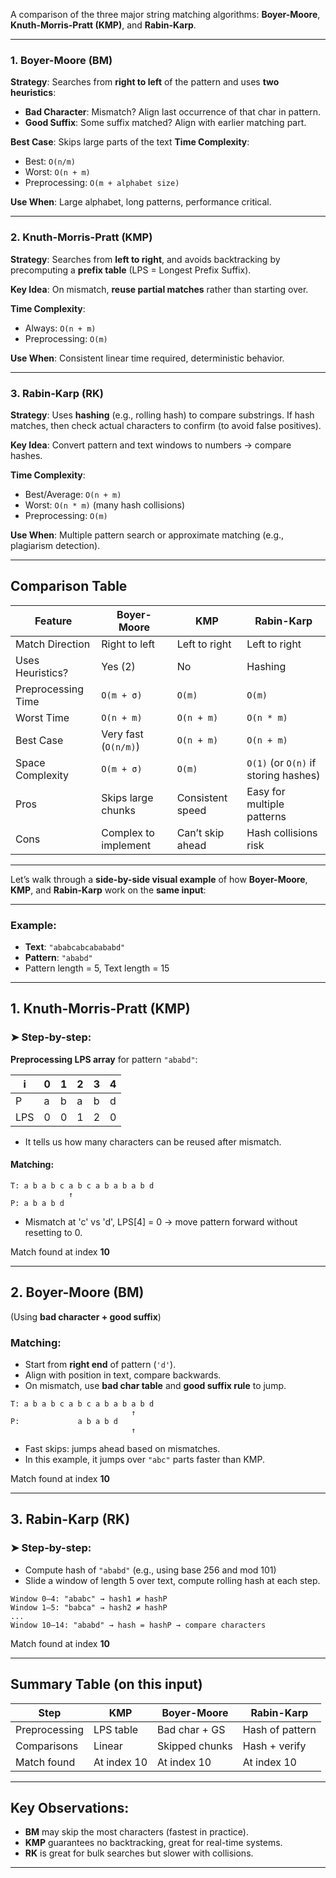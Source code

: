 A comparison of the three major string matching algorithms: **Boyer-Moore**, **Knuth-Morris-Pratt (KMP)**, and **Rabin-Karp**.

---

### 1. **Boyer-Moore (BM)**

**Strategy**:
Searches from **right to left** of the pattern and uses **two heuristics**:

- **Bad Character**: Mismatch? Align last occurrence of that char in pattern.
- **Good Suffix**: Some suffix matched? Align with earlier matching part.

**Best Case**: Skips large parts of the text
**Time Complexity**:

- Best: `O(n/m)`
- Worst: `O(n + m)`
- Preprocessing: `O(m + alphabet size)`

**Use When**: Large alphabet, long patterns, performance critical.

---

### 2. **Knuth-Morris-Pratt (KMP)**

**Strategy**:
Searches from **left to right**, and avoids backtracking by precomputing a **prefix table** (LPS = Longest Prefix Suffix).

**Key Idea**:
On mismatch, **reuse partial matches** rather than starting over.

**Time Complexity**:

- Always: `O(n + m)`
- Preprocessing: `O(m)`

**Use When**: Consistent linear time required, deterministic behavior.

---

### 3. **Rabin-Karp (RK)**

**Strategy**:
Uses **hashing** (e.g., rolling hash) to compare substrings.
If hash matches, then check actual characters to confirm (to avoid false positives).

**Key Idea**:
Convert pattern and text windows to numbers → compare hashes.

**Time Complexity**:

- Best/Average: `O(n + m)`
- Worst: `O(n * m)` (many hash collisions)
- Preprocessing: `O(m)`

**Use When**: Multiple pattern search or approximate matching (e.g., plagiarism detection).

---

## Comparison Table

| Feature            | Boyer-Moore          | KMP              | Rabin-Karp                           |
| ------------------ | -------------------- | ---------------- | ------------------------------------ |
| Match Direction    | Right to left        | Left to right    | Left to right                        |
| Uses Heuristics?   | Yes (2)              | No               | Hashing                              |
| Preprocessing Time | `O(m + σ)`           | `O(m)`           | `O(m)`                               |
| Worst Time         | `O(n + m)`           | `O(n + m)`       | `O(n * m)`                           |
| Best Case          | Very fast (`O(n/m)`) | `O(n + m)`       | `O(n + m)`                           |
| Space Complexity   | `O(m + σ)`           | `O(m)`           | `O(1)` (or `O(n)` if storing hashes) |
| Pros               | Skips large chunks   | Consistent speed | Easy for multiple patterns           |
| Cons               | Complex to implement | Can’t skip ahead | Hash collisions risk                 |

---

Let’s walk through a **side-by-side visual example** of how **Boyer-Moore**, **KMP**, and **Rabin-Karp** work on the **same input**:

---

### Example:

- **Text**: `"ababcabcabababd"`
- **Pattern**: `"ababd"`
- Pattern length = 5, Text length = 15

---

## 1. **Knuth-Morris-Pratt (KMP)**

### ➤ Step-by-step:

**Preprocessing LPS array** for pattern `"ababd"`:

| i   | 0   | 1   | 2   | 3   | 4   |
| --- | --- | --- | --- | --- | --- |
| P   | a   | b   | a   | b   | d   |
| LPS | 0   | 0   | 1   | 2   | 0   |

- It tells us how many characters can be reused after mismatch.

#### Matching:

```
T: a b a b c a b c a b a b a b d
             ↑
P: a b a b d
```

- Mismatch at 'c' vs 'd', LPS\[4] = 0 → move pattern forward without resetting to 0.

Match found at index **10**

---

## 2. **Boyer-Moore (BM)**

(Using **bad character + good suffix**)

### Matching:

- Start from **right end** of pattern (`'d'`).
- Align with position in text, compare backwards.
- On mismatch, use **bad char table** and **good suffix rule** to jump.

```
T: a b a b c a b c a b a b a b d
                           ↑
P:             a b a b d
                           ↑
```

- Fast skips: jumps ahead based on mismatches.
- In this example, it jumps over `"abc"` parts faster than KMP.

Match found at index **10**

---

## 3. **Rabin-Karp (RK)**

### ➤ Step-by-step:

- Compute hash of `"ababd"` (e.g., using base 256 and mod 101)
- Slide a window of length 5 over text, compute rolling hash at each step.

```
Window 0–4: "ababc" → hash1 ≠ hashP
Window 1–5: "babca" → hash2 ≠ hashP
...
Window 10–14: "ababd" → hash = hashP → compare characters
```

Match found at index **10**

---

## Summary Table (on this input)

| Step          | KMP         | Boyer-Moore    | Rabin-Karp      |
| ------------- | ----------- | -------------- | --------------- |
| Preprocessing | LPS table   | Bad char + GS  | Hash of pattern |
| Comparisons   | Linear      | Skipped chunks | Hash + verify   |
| Match found   | At index 10 | At index 10    | At index 10     |

---

## Key Observations:

- **BM** may skip the most characters (fastest in practice).
- **KMP** guarantees no backtracking, great for real-time systems.
- **RK** is great for bulk searches but slower with collisions.

---
